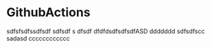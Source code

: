 # GithubActions
 
 sdfsfsdfssdfsdf
sdfsdf s dfsdf dfdfdsdfsdfsdfASD
ddddddd
sdfsdfscc
sadasd
cccccccccccc
